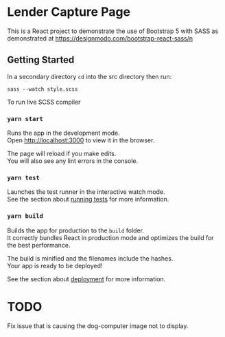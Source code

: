 # Lender Capture Page

This is a React project to demonstrate the use of Bootstrap 5 with SASS as demonstrated at https://designmodo.com/bootstrap-react-sass/n

## Getting Started

In a secondary directory `cd` into the src directory then run:

`sass --watch style.scss`

To run live SCSS compiler

### `yarn start`

Runs the app in the development mode.\
Open [http://localhost:3000](http://localhost:3000) to view it in the browser.

The page will reload if you make edits.\
You will also see any lint errors in the console.

### `yarn test`

Launches the test runner in the interactive watch mode.\
See the section about [running tests](https://facebook.github.io/create-react-app/docs/running-tests) for more information.

### `yarn build`

Builds the app for production to the `build` folder.\
It correctly bundles React in production mode and optimizes the build for the best performance.

The build is minified and the filenames include the hashes.\
Your app is ready to be deployed!

See the section about [deployment](https://facebook.github.io/create-react-app/docs/deployment) for more information.

# TODO

Fix issue that is causing the dog-computer image not to display.